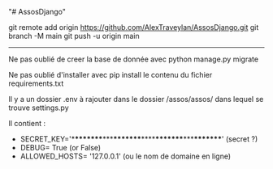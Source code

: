 "# AssosDjango"

git remote add origin https://github.com/AlexTraveylan/AssosDjango.git
git branch -M main
git push -u origin main

---

Ne pas oublié de creer la base de donnée avec python manage.py migrate

Ne pas oublié d'installer avec pip install le contenu du fichier requirements.txt

Il y a un dossier .env à rajouter dans le dossier /assos/assos/ dans lequel se trouve settings.py

Il contient :

- SECRET_KEY='\***\*\*\*\*\*\*\***\*\*\***\*\*\*\*\*\*\***\*\*\*\***\*\*\*\*\*\*\***\*\*\***\*\*\*\*\*\*\***' (secret ?)
- DEBUG= True (or False)
- ALLOWED_HOSTS= '127.0.0.1' (ou le nom de domaine en ligne)
